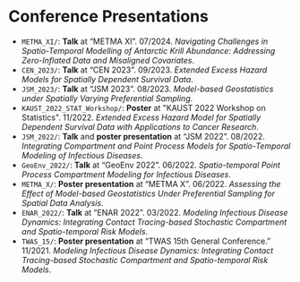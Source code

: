 # Conference Presentations

- `METMA_XI/`: **Talk** at “METMA XI”. 07/2024. *Navigating Challenges in Spatio-Temporal Modelling of Antarctic Krill Abundance: Addressing Zero-Inflated Data and Misaligned Covariates*.
- `CEN_2023/`: **Talk** at “CEN 2023”. 09/2023. *Extended Excess Hazard Models for Spatially Dependent Survival Data*.
- `JSM_2023/`: **Talk** at “JSM 2023”. 08/2023. *Model-based Geostatistics under Spatially Varying Preferential Sampling*.
- `KAUST_2022_STAT_Workshop/`: **Poster** at "KAUST 2022 Workshop on Statistics". 11/2022. *Extended Excess Hazard Model for Spatially Dependent Survival Data with Applications to Cancer Research*.
- `JSM_2022/`: **Talk** and **poster presentation** at “JSM 2022”. 08/2022. *Integrating Compartment and Point Process Models for Spatio-Temporal Modeling of Infectious Diseases*.
- `GeoEnv_2022/`: **Talk** at “GeoEnv 2022”. 06/2022. *Spatio-temporal Point Process Compartment Modeling for Infectious Diseases*.
- `METMA_X/`: **Poster presentation** at “METMA X”. 06/2022. *Assessing the Effect of Model-based Geostatistics Under Preferential Sampling for Spatial Data Analysis*. 
- `ENAR_2022/`: **Talk** at “ENAR 2022”. 03/2022. *Modeling Infectious Disease Dynamics: Integrating Contact Tracing-based Stochastic Compartment and Spatio-temporal Risk Models*.
- `TWAS_15/`: **Poster presentation** at “TWAS 15th General Conference.” 11/2021. *Modeling Infectious Disease Dynamics: Integrating Contact Tracing-based Stochastic Compartment and Spatio-temporal Risk Models*.